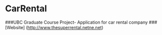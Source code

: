 # CarRental
###UBC Graduate Course Project- Application for car rental company
###[Website] (http://www.thesuperrental.netne.net)  
